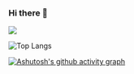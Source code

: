 ### Hi there 👋
![](https://github-readme-stats.vercel.app/api?username=on99darin&show_icons=true&theme=transparent)

![Top Langs](https://github-readme-stats.vercel.app/api/top-langs/?username=on99darin&layout=compact&theme=tokyonight)

[![Ashutosh's github activity graph](https://github-readme-activity-graph.vercel.app/graph?username=on99darin&theme=dracula)](https://github.com/ashutosh00710/github-readme-activity-graph)




<!--
**on99darin/on99darin** is a ✨ _special_ ✨ repository because its `README.md` (this file) appears on your GitHub profile.

Here are some ideas to get you started:

- 🔭 I’m currently working on ...
- 🌱 I’m currently learning ...
- 👯 I’m looking to collaborate on ...
- 🤔 I’m looking for help with ...
- 💬 Ask me about ...
- 📫 How to reach me: ...
- 😄 Pronouns: ...
- ⚡ Fun fact: ...
-->
